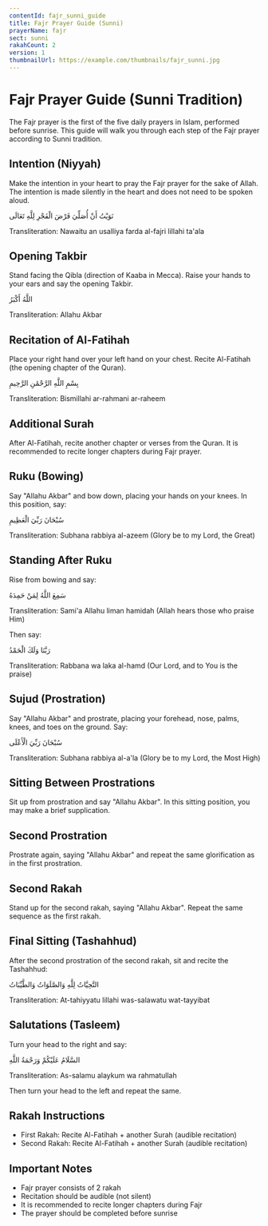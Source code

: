 ```yaml
---
contentId: fajr_sunni_guide
title: Fajr Prayer Guide (Sunni)
prayerName: fajr
sect: sunni
rakahCount: 2
version: 1
thumbnailUrl: https://example.com/thumbnails/fajr_sunni.jpg
---
```


# Fajr Prayer Guide (Sunni Tradition)

The Fajr prayer is the first of the five daily prayers in Islam, performed before sunrise. This guide will walk you through each step of the Fajr prayer according to Sunni tradition.

## Intention (Niyyah)

Make the intention in your heart to pray the Fajr prayer for the sake of Allah. The intention is made silently in the heart and does not need to be spoken aloud.

نَوَيْتُ أَنْ أُصَلِّيَ فَرْضَ الْفَجْرِ لِلَّهِ تَعَالَى

Transliteration: Nawaitu an usalliya farda al-fajri lillahi ta'ala

## Opening Takbir

Stand facing the Qibla (direction of Kaaba in Mecca). Raise your hands to your ears and say the opening Takbir.

اللَّهُ أَكْبَرُ

Transliteration: Allahu Akbar

## Recitation of Al-Fatihah

Place your right hand over your left hand on your chest. Recite Al-Fatihah (the opening chapter of the Quran).

بِسْمِ اللَّهِ الرَّحْمَٰنِ الرَّحِيمِ

Transliteration: Bismillahi ar-rahmani ar-raheem

## Additional Surah

After Al-Fatihah, recite another chapter or verses from the Quran. It is recommended to recite longer chapters during Fajr prayer.

## Ruku (Bowing)

Say "Allahu Akbar" and bow down, placing your hands on your knees. In this position, say:

سُبْحَانَ رَبِّيَ الْعَظِيمِ

Transliteration: Subhana rabbiya al-azeem (Glory be to my Lord, the Great)

## Standing After Ruku

Rise from bowing and say:

سَمِعَ اللَّهُ لِمَنْ حَمِدَهُ

Transliteration: Sami'a Allahu liman hamidah (Allah hears those who praise Him)

Then say:

رَبَّنَا وَلَكَ الْحَمْدُ

Transliteration: Rabbana wa laka al-hamd (Our Lord, and to You is the praise)

## Sujud (Prostration)

Say "Allahu Akbar" and prostrate, placing your forehead, nose, palms, knees, and toes on the ground. Say:

سُبْحَانَ رَبِّيَ الْأَعْلَى

Transliteration: Subhana rabbiya al-a'la (Glory be to my Lord, the Most High)

## Sitting Between Prostrations

Sit up from prostration and say "Allahu Akbar". In this sitting position, you may make a brief supplication.

## Second Prostration

Prostrate again, saying "Allahu Akbar" and repeat the same glorification as in the first prostration.

## Second Rakah

Stand up for the second rakah, saying "Allahu Akbar". Repeat the same sequence as the first rakah.

## Final Sitting (Tashahhud)

After the second prostration of the second rakah, sit and recite the Tashahhud:

التَّحِيَّاتُ لِلَّهِ وَالصَّلَوَاتُ وَالطَّيِّبَاتُ

Transliteration: At-tahiyyatu lillahi was-salawatu wat-tayyibat

## Salutations (Tasleem)

Turn your head to the right and say:

السَّلَامُ عَلَيْكُمْ وَرَحْمَةُ اللَّهِ

Transliteration: As-salamu alaykum wa rahmatullah

Then turn your head to the left and repeat the same.

## Rakah Instructions

- First Rakah: Recite Al-Fatihah + another Surah (audible recitation)
- Second Rakah: Recite Al-Fatihah + another Surah (audible recitation)

## Important Notes

- Fajr prayer consists of 2 rakah
- Recitation should be audible (not silent)
- It is recommended to recite longer chapters during Fajr
- The prayer should be completed before sunrise
